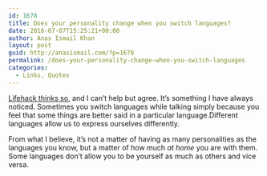 ```yaml
---
id: 1678
title: Does your personality change when you switch languages?
date: 2016-07-07T15:25:21+00:00
author: Anas Ismail Khan
layout: post
guid: http://anasismail.com/?p=1678
permalink: /does-your-personality-change-when-you-switch-languages
categories:
  - Links, Quotes
---
```

[Lifehack thinks so](http://www.lifehack.org/419220/multilinguals-experience-personality-change-when-using-different-languages?ref=fbp&n=1), and I can&#8217;t help but agree. It&#8217;s something I have always noticed. Sometimes you switch languages while talking simply because you feel that some things are better said in a particular language.Different languages allow us to express ourselves differently.

From what I believe, it&#8217;s not a matter of having as many personalities as the languages you know, but a matter of how much _at home_ you are with them. Some languages don&#8217;t allow you to be yourself as much as others and vice versa.